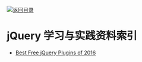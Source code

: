 [![返回目录](https://parg.co/UGo)](https://parg.co/b4z) 
 
 
 
 
 


# jQuery 学习与实践资料索引

- [Best Free jQuery Plugins of 2016](https://designmodo.com/free-jquery-plugins-2016/)